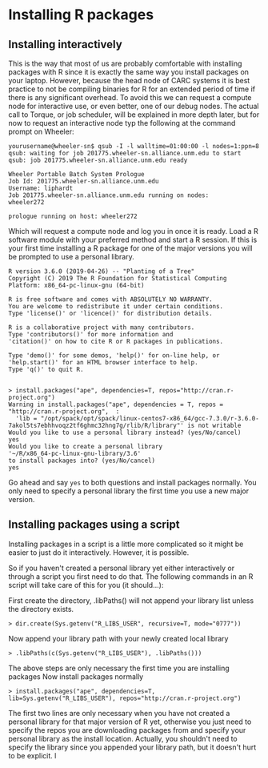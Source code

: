 # Installing R packages

## Installing interactively

This is the way that most of us are probably comfortable with installing packages with R since it is exactly the same way you install packages on your laptop. However, because the head node of CARC systems it is best practice to not be compiling binaries for R for an extended period of time if there is any significant overhead. To avoid this we can request a compute node for interactive use, or even better, one of our debug nodes. The actual call to Torque, or job scheduler, will be explained in more depth later, but for now to request an interactive node typ the following at the command prompt on Wheeler:

```
yourusername@wheeler-sn$ qsub -I -l walltime=01:00:00 -l nodes=1:ppn=8
qsub: waiting for job 201775.wheeler-sn.alliance.unm.edu to start
qsub: job 201775.wheeler-sn.alliance.unm.edu ready

Wheeler Portable Batch System Prologue
Job Id: 201775.wheeler-sn.alliance.unm.edu
Username: liphardt
Job 201775.wheeler-sn.alliance.unm.edu running on nodes:
wheeler272 

prologue running on host: wheeler272
```
Which will request a compute node and log you in once it is ready. Load a R software module with your preferred method and start a R session. If this is your first time installing a R package for one of the major versions you will be prompted to use a personal library.

```
R version 3.6.0 (2019-04-26) -- "Planting of a Tree"
Copyright (C) 2019 The R Foundation for Statistical Computing
Platform: x86_64-pc-linux-gnu (64-bit)

R is free software and comes with ABSOLUTELY NO WARRANTY.
You are welcome to redistribute it under certain conditions.
Type 'license()' or 'licence()' for distribution details.

R is a collaborative project with many contributors.
Type 'contributors()' for more information and
'citation()' on how to cite R or R packages in publications.

Type 'demo()' for some demos, 'help()' for on-line help, or
'help.start()' for an HTML browser interface to help.
Type 'q()' to quit R.


> install.packages("ape", dependencies=T, repos="http://cran.r-project.org")
Warning in install.packages("ape", dependencies = T, repos = "http://cran.r-project.org",  :
  'lib = "/opt/spack/opt/spack/linux-centos7-x86_64/gcc-7.3.0/r-3.6.0-7akol5ts7ebhhvoqz2tf6ghmc32hng7g/rlib/R/library"' is not writable
Would you like to use a personal library instead? (yes/No/cancel) 
yes
Would you like to create a personal library
'~/R/x86_64-pc-linux-gnu-library/3.6'
to install packages into? (yes/No/cancel)
yes
```
Go ahead and say `yes` to both questions and install packages normally. You only need to specify a personal library the first time you use a new major version. 

## Installing packages using a script

Installing packages in a script is a little more complicated so it might be easier to just do it interactively. However, it is possible. 

So if you haven't created a personal library yet either interactively or through a script you first need to do that. The following commands in an R script will take care of this for you (it should...):

First create the directory, .libPaths() will not append your library list unless the directory exists. 
```
> dir.create(Sys.getenv("R_LIBS_USER", recursive=T, mode="0777"))
```
Now append your library path with your newly created local library
```
> .libPaths(c(Sys.getenv("R_LIBS_USER"), .libPaths()))
```
The above steps are only necessary the first time you are installing packages
Now install packages normally
```
> install.packages("ape", dependencies=T, lib=Sys.getenv("R_LIBS_USER"), repos="http://cran.r-project.org")
```

The first two lines are only necessary when you have not created a personal library for that major version of R yet, otherwise you just need to specify the repos you are downloading packages from and specify your personal library as the install location. Actually, you shouldn't need to specify the library since you appended your library path, but it doesn't hurt to be explicit. l
